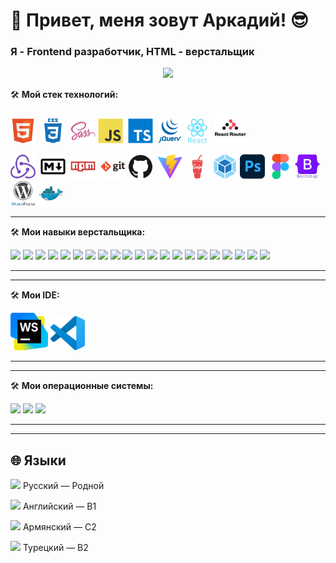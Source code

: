 
# :wave: **Привет, меня зовут Аркадий!**   :sunglasses:
### Я - Frontend разработчик, HTML - верстальщик

<div id="header" align="center">
  <img src="https://media.giphy.com/media/M9gbBd9nbDrOTu1Mqx/giphy.gif" width="100"/>
</div>

🛠️ **Мой стек технологий:**


<div>
  <img src="https://github.com/devicons/devicon/blob/master/icons/html5/html5-original.svg" title="HTML5" alt="HTML" width="40" height="40"/>&nbsp;
  <img src="https://github.com/devicons/devicon/blob/master/icons/css3/css3-plain-wordmark.svg"  title="CSS3" alt="CSS" width="40" height="40"/>&nbsp;
  <img src= "https://github.com/devicons/devicon/blob/master/icons/sass/sass-original.svg" title="Sass" alt="Sass" width="40" height="40"/>
  <img src="https://github.com/devicons/devicon/blob/master/icons/javascript/javascript-original.svg" title="JavaScript" alt="JavaScript" width="40" height="40"/>&nbsp;
    <img src="https://github.com/devicons/devicon/blob/master/icons/typescript/typescript-original.svg" title="JavaScript" alt="TypeScript" width="40" height="40"/>&nbsp;
  <img src= "https://github.com/devicons/devicon/blob/master/icons/jquery/jquery-plain-wordmark.svg" title="jQuery" alt="jQuery" width="40" height="40"/>
  <img src="https://github.com/devicons/devicon/blob/master/icons/react/react-original-wordmark.svg" title="React" alt="React" width="40" height="40"/>&nbsp;
  <img src="https://github.com/devicons/devicon/blob/master/icons/reactrouter/reactrouter-original-wordmark.svg" title="React-Router" alt="React Router" width="50" height="50"/>&nbsp;

  <img src="https://github.com/devicons/devicon/blob/master/icons/redux/redux-original.svg" title="Redux" alt="Redux " width="40" height="40"/>&nbsp;
  <img src="https://github.com/devicons/devicon/blob/master/icons/markdown/markdown-original.svg" title="Markdown" alt="Markdown" width="40" height="40"/>&nbsp;
  <img src="https://github.com/devicons/devicon/blob/master/icons/npm/npm-original-wordmark.svg" title="NPM" alt="NPM" width="40" height="40"/>&nbsp;
  <img src="https://github.com/devicons/devicon/blob/master/icons/git/git-original-wordmark.svg" title="Git" alt="Git" width="40" height="40"/>
  <img src="https://github.com/devicons/devicon/blob/master/icons/github/github-original.svg" title="Github" alt="Github" width="40" height="40"/>&nbsp;
  <img src= "https://github.com/devicons/devicon/blob/master/icons/vitejs/vitejs-original.svg" title="Vite" alt="Vite" width="40" height="40"/>
  <img src= "https://github.com/devicons/devicon/blob/master/icons/gulp/gulp-plain.svg" title="Gulp" alt="Gulp" width="40" height="40"/>
  <img src= "https://github.com/devicons/devicon/blob/master/icons/webpack/webpack-original.svg" title="Webpack" alt="Webpack" width="40" height="40"/>
  <img src= "https://github.com/devicons/devicon/blob/master/icons/photoshop/photoshop-original.svg" title="Photoshop" alt="Photoshop" width="40" height="40"/>
  <img src= "https://github.com/devicons/devicon/blob/master/icons/figma/figma-original.svg" title="Figma" alt="Figma" width="40" height="40"/>
  <img src= "https://github.com/devicons/devicon/blob/master/icons/bootstrap/bootstrap-original-wordmark.svg" title="Bootstrap" alt="Bootstrap" width="40" height="40"/>
  <img src= "https://github.com/devicons/devicon/blob/master/icons/wordpress/wordpress-original.svg" title="Wordpress" alt="Wordpress" width="40" height="40"/>
  <img src= "https://github.com/devicons/devicon/blob/master/icons/docker/docker-original.svg" title="Docker" alt="Docker" width="40" height="40"/>


  
</div>

___


  🛠️ **Мои навыки верстальщика:**

  
 <img
      src="https://img.shields.io/badge/Адаптивная вёрстка-blue?style=for-the-badge"
    />
    <img
      src="https://img.shields.io/badge/Семантическая вёрстка-blue?style=for-the-badge&"
    /> 
    <img
      src="https://img.shields.io/badge/Кроссбраузерная вёрстка-blue?style=for-the-badge"
    />
    <img
      src="https://img.shields.io/badge/Desktop first-blue?style=for-the-badge"
    />
    <img
      src="https://img.shields.io/badge/Mobile first-blue?style=for-the-badge"
    />
    <img
      src="https://img.shields.io/badge/БЭМ-blue?style=for-the-badge"
    />
    <img
      src="https://img.shields.io/badge/Pixel Perfect-blue?style=for-the-badge"
    />
    <img
      src="https://img.shields.io/badge/flex-blue?style=for-the-badge"
    />
    <img
      src="https://img.shields.io/badge/grid-blue?style=for-the-badge"
    />
     <img
      src="https://img.shields.io/badge/svg-blue?style=for-the-badge"
    />
    <img
      src="https://img.shields.io/badge/css анимации-blue?style=for-the-badge"
    />
    <img
      src="https://img.shields.io/badge/вёрстка под CMS-blue?style=for-the-badge"
    />
    <img
      src="https://img.shields.io/badge/JS библиотеки-blue?style=for-the-badge"
    />
    <img
      src="https://img.shields.io/badge/вёрстка email писем-blue?style=for-the-badge"
    />
    <img
      src="https://img.shields.io/badge/open server-blue?style=for-the-badge"
    />
    <img
      src="https://img.shields.io/badge/mamp-blue?style=for-the-badge"
    />
    <img
      src="https://img.shields.io/badge/ajax-blue?style=for-the-badge"
    />
    <img
      src="https://img.shields.io/badge/REST API-blue?style=for-the-badge"
    />
    <img
      src="https://img.shields.io/badge/postman-blue?style=for-the-badge"
    />
    <img
      src="https://img.shields.io/badge/materializecss-blue?style=for-the-badge"
    />
        <img
      src="https://img.shields.io/badge/tailwindcss-blue?style=for-the-badge"
    />

  ___

  ___

🛠️ **Мои IDE:**

<img 
  src="https://github.com/devicons/devicon/blob/master/icons/webstorm/webstorm-original.svg" title="WebStorm" alt="WebStorm" width="60" height="60"
  />
<img 
src="https://github.com/devicons/devicon/blob/master/icons/vscode/vscode-original.svg" title="Vs Code" alt="Vs Code" width="55" height="55"
  />


  ___

  ___
  
🛠️ **Мои операционные системы:**

<img 
  src="https://img.shields.io/badge/Mac Os-blue?style=for-the-badge"
  />
<img 
  src="https://img.shields.io/badge/MS Windows Family-blue?style=for-the-badge"
  />
  <img 
  src="https://img.shields.io/badge/Linux Os-blue?style=for-the-badge"
  />

  ___

  ___
    
  ## 🌐 Языки

<img src="https://flagcdn.com/w40/ru.png" width="20"/> Русский — Родной  

<img src="https://flagcdn.com/w40/gb.png" width="20"/> Английский — B1

<img src="https://flagcdn.com/w40/am.png" width="20"/> Армянский — C2  

<img src="https://flagcdn.com/w40/tr.png" width="20"/> Турецкий — B2

   
